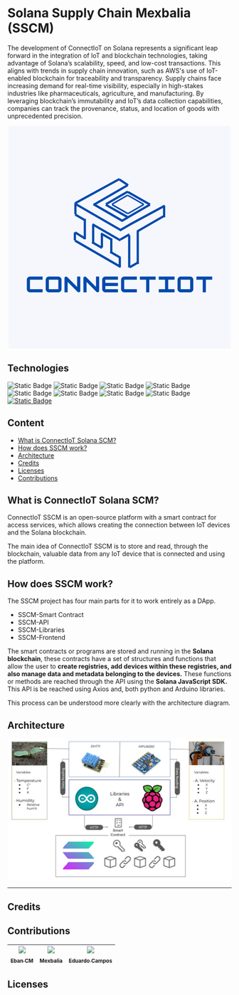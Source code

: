 # Solana Supply Chain Mexbalia (SSCM)
The development of ConnectIoT on Solana represents a significant leap forward in the integration of IoT and blockchain technologies, taking advantage of Solana’s scalability, speed, and low-cost transactions. This aligns with trends in supply chain innovation, such as AWS's use of IoT-enabled blockchain for traceability and transparency. Supply chains face increasing demand for real-time visibility, especially in high-stakes industries like pharmaceuticals, agriculture, and manufacturing. By leveraging blockchain’s immutability and IoT’s data collection capabilities, companies can track the provenance, status, and location of goods with unprecedented precision.
<p align="center">
  <img src="Resources/Images/ConnectIoTLogo2.png" alt="SSCM">
</p>

<!-- <p align="center">
  <img src="Resources/Images/SolanaLogo.jpg" alt="Solana">
</p> -->


## Technologies
![Static Badge](https://img.shields.io/badge/Solana-%239945FF?style=flat-square&logo=Solana&logoColor=%239945FF&labelColor=%23000000&link=https%3A%2F%2Fsolana.com%2F)
![Static Badge](https://img.shields.io/badge/Rust-%2300B67A?style=flat-square&logo=Rust&logoColor=%2300B67A&labelColor=%23000000&link=https%3A%2F%2Fwww.rust-lang.org%2Fes)
![Static Badge](https://img.shields.io/badge/Arduino-%2300878F?style=flat-square&logo=Arduino&logoColor=%2300878F&labelColor=%23333333&link=https%3A%2F%2Fwww.arduino.cc%2F)
![Static Badge](https://img.shields.io/badge/Raspberry%20Pi-%23A22846?style=flat-square&logo=Raspberry%20Pi&logoColor=%23A22846&labelColor=%23FFFFFF&link=https%3A%2F%2Fwww.raspberrypi.com%2F)
![Static Badge](https://img.shields.io/badge/React-%2361DAFB?style=flat-square&logo=React&logoColor=%2361DAFB&labelColor=%23000000&link=https%3A%2F%2Fhttps://es.react.dev/%2F)
![Static Badge](https://img.shields.io/badge/Axios-%235A29E4?style=flat-square&logo=Axios&logoColor=%235A29E4&labelColor=%23FFFFFF&link=https%3A%2F%2Faxios-http.com%2Fes%2Fdocs%2Fintro)
![Static Badge](https://img.shields.io/badge/Copa_America_Solana-%239945FF?style=flat-square&logo=Solana&logoColor=%239945FF&labelColor=%23000000&link=https%3A%2F%2Fwww.copasolana.com%2Fes)
![Static Badge](https://img.shields.io/badge/Node.js-%235FA04E?style=flat-square&logo=nodedotjs&logoColor=%235FA04E&labelColor=%23000000&link=https%3A%2F%2Fnodejs.org%2Fen)
[![Static Badge](https://img.shields.io/badge/TypeScript-3178C6?style=for-the-badge&logo=typescript&labelColor=black)](https://www.typescriptlang.org/)

## Content

- [What is ConnectIoT Solana SCM?](#what-is-connectiot-solana-scm)
- [How does SSCM work?](#how-does-sscm-work)
- [Architecture](#architecture)
- [Credits](#credits)
- [Licenses](#licenses)
- [Contributions](#contributions)

## What is ConnectIoT Solana SCM?

ConnectIoT SSCM is an open-source platform with a smart contract for access services, which allows creating the connection between IoT devices and the Solana blockchain.

The main idea of ConnectIoT SSCM is to store and read, through the blockchain, valuable data from any IoT device that is connected and using the platform.

## How does SSCM work?
The SSCM project has four main parts for it to work entirely as a DApp.

- SSCM-Smart Contract
- SSCM-API
- SSCM-Libraries
- SSCM-Frontend

The smart contracts or programs are stored and running in the **Solana blockchain**, these contracts have a set of structures and functions that allow the user to **create registries, add devices within these registries, and also manage data and metadata belonging to the devices.** These functions or methods are reached through the API using the **Solana JavaScript SDK.** This API is be reached using Axios and, both python and Arduino libraries. 

This process can be understood more clearly with the architecture diagram.

## Architecture

<p align="center">
  <img src="Resources/Images/ArquitecturaSSCM.png" alt="Arquitectura">
</p>

---

## Credits
## Contributions

| [<img src="https://avatars.githubusercontent.com/u/183743082?s=400&u=f8069e20b130c3d47391bfcb8e9f6aea96a18706&v=4" width=150><br><sub>Eban CM</sub>](https://github.com/EbanCM) | [<img src="https://avatars.githubusercontent.com/u/121314138?v=4" width=150><br><sub>Mexbalia</sub>](https://github.com/MexbaliaMX) | [<img src="https://avatars.githubusercontent.com/u/12131418?v=4" width=150><br><sub>Eduardo Campos</sub>](https://github.com/MexbaliaMX) |
| :---: | :---: | :---: |

## Licenses 






